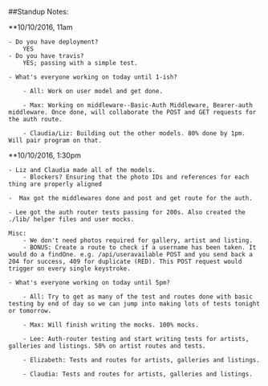 ##Standup Notes:

**10/10/2016, 11am

    - Do you have deployment?
        YES
    - Do you have travis?
        YES; passing with a simple test.

    - What's everyone working on today until 1-ish?

        - All: Work on user model and get done.

        - Max: Working on middleware--Basic-Auth Middleware, Bearer-auth middleware. Once done, will collaborate the POST and GET requests for the auth route.

        - Claudia/Liz: Building out the other models. 80% done by 1pm. Will pair program on that.

**10/10/2016, 1:30pm

    - Liz and Claudia made all of the models.
        - Blockers? Ensuring that the photo IDs and references for each thing are properly aligned

    -  Max got the middlewares done and post and get route for the auth.

    - Lee got the auth router tests passing for 200s. Also created the ./lib/ helper files and user mocks.

    Misc:
        - We don't need photos required for gallery, artist and listing.
        - BONUS: Create a route to check if a username has been taken. It would do a findOne. e.g. /api/useravailable POST and you send back a 204 for success, 409 for duplicate (RED). This POST request would trigger on every single keystroke.

    - What's everyone working on today until 5pm?

        - All: Try to get as many of the test and routes done with basic testing by end of day so we can jump into making lots of tests tonight or tomorrow.

        - Max: Will finish writing the mocks. 100% mocks.

        - Lee: Auth-router testing and start writing tests for artists, galleries and listings. 50% on artist routes and tests.

        - Elizabeth: Tests and routes for artists, galleries and listings.

        - Claudia: Tests and routes for artists, galleries and listings.
